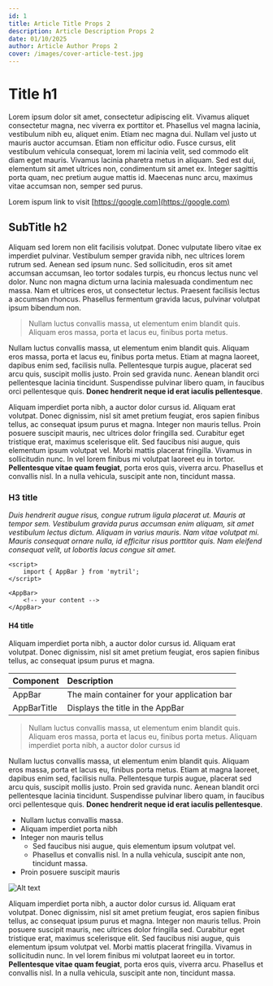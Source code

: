 ```yaml
---
id: 1
title: Article Title Props 2
description: Article Description Props 2
date: 01/10/2025
author: Article Author Props 2
cover: /images/cover-article-test.jpg
---
```


# Title h1

Lorem ipsum dolor sit amet, consectetur adipiscing elit. Vivamus aliquet consectetur magna, nec viverra ex porttitor et. Phasellus vel magna lacinia, vestibulum nibh eu, aliquet enim. Etiam nec magna dui. Nullam vel justo ut mauris auctor accumsan. Etiam non efficitur odio. Fusce cursus, elit vestibulum vehicula consequat, lorem mi lacinia velit, sed commodo elit diam eget mauris. Vivamus lacinia pharetra metus in aliquam. Sed est dui, elementum sit amet ultrices non, condimentum sit amet ex. Integer sagittis porta quam, nec pretium augue mattis id. Maecenas nunc arcu, maximus vitae accumsan non, semper sed purus.

Lorem ispum link to visit [https://google.com](https://google.com)

## SubTitle h2

Aliquam sed lorem non elit facilisis volutpat. Donec vulputate libero vitae ex imperdiet pulvinar. Vestibulum semper gravida nibh, nec ultrices lorem rutrum sed. Aenean sed ipsum nunc. Sed sollicitudin, eros sit amet accumsan accumsan, leo tortor sodales turpis, eu rhoncus lectus nunc vel dolor. Nunc non magna dictum urna lacinia malesuada condimentum nec massa. Nam et ultrices eros, ut consectetur lectus. Praesent facilisis lectus a accumsan rhoncus. Phasellus fermentum gravida lacus, pulvinar volutpat ipsum bibendum non.

> Nullam luctus convallis massa, ut elementum enim blandit quis. Aliquam eros massa, porta et lacus eu, finibus porta metus.

Nullam luctus convallis massa, ut elementum enim blandit quis. Aliquam eros massa, porta et lacus eu, finibus porta metus. Etiam at magna laoreet, dapibus enim sed, facilisis nulla. Pellentesque turpis augue, placerat sed arcu quis, suscipit mollis justo. Proin sed gravida nunc. Aenean blandit orci pellentesque lacinia tincidunt. Suspendisse pulvinar libero quam, in faucibus orci pellentesque quis. **Donec hendrerit neque id erat iaculis pellentesque**.

Aliquam imperdiet porta nibh, a auctor dolor cursus id. Aliquam erat volutpat. Donec dignissim, nisl sit amet pretium feugiat, eros sapien finibus tellus, ac consequat ipsum purus et magna. Integer non mauris tellus. Proin posuere suscipit mauris, nec ultrices dolor fringilla sed. Curabitur eget tristique erat, maximus scelerisque elit. Sed faucibus nisi augue, quis elementum ipsum volutpat vel. Morbi mattis placerat fringilla. Vivamus in sollicitudin nunc. In vel lorem finibus mi volutpat laoreet eu in tortor. **Pellentesque vitae quam feugiat**, porta eros quis, viverra arcu. Phasellus et convallis nisl. In a nulla vehicula, suscipit ante non, tincidunt massa.

### H3 title

_Duis hendrerit augue risus, congue rutrum ligula placerat ut. Mauris at tempor sem. Vestibulum gravida purus accumsan enim aliquam, sit amet vestibulum lectus dictum. Aliquam in varius mauris. Nam vitae volutpat mi. Mauris consequat ornare nulla, id efficitur risus porttitor quis. Nam eleifend consequat velit, ut lobortis lacus congue sit amet._

```svelte
<script>
	import { AppBar } from 'mytril';
</script>

<AppBar>
	<!-- your content -->
</AppBar>
```

#### H4 title

Aliquam imperdiet porta nibh, a auctor dolor cursus id. Aliquam erat volutpat. Donec dignissim, nisl sit amet pretium feugiat, eros sapien finibus tellus, ac consequat ipsum purus et magna.

| Component   | Description                                 |
| :---------- | :------------------------------------------ |
| AppBar      | The main container for your application bar |
| AppBarTitle | Displays the title in the AppBar            |

> Nullam luctus convallis massa, ut elementum enim blandit quis. Aliquam eros massa, porta et lacus eu, finibus porta metus.
> Aliquam imperdiet porta nibh, a auctor dolor cursus id

Nullam luctus convallis massa, ut elementum enim blandit quis. Aliquam eros massa, porta et lacus eu, finibus porta metus. Etiam at magna laoreet, dapibus enim sed, facilisis nulla. Pellentesque turpis augue, placerat sed arcu quis, suscipit mollis justo. Proin sed gravida nunc. Aenean blandit orci pellentesque lacinia tincidunt. Suspendisse pulvinar libero quam, in faucibus orci pellentesque quis. **Donec hendrerit neque id erat iaculis pellentesque**.

- Nullam luctus convallis massa.
- Aliquam imperdiet porta nibh
- Integer non mauris tellus
  - Sed faucibus nisi augue, quis elementum ipsum volutpat vel.
  - Phasellus et convallis nisl. In a nulla vehicula, suscipit ante non, tincidunt massa.
- Proin posuere suscipit mauris

![Alt text](../media/content-article.png)

Aliquam imperdiet porta nibh, a auctor dolor cursus id. Aliquam erat volutpat. Donec dignissim, nisl sit amet pretium feugiat, eros sapien finibus tellus, ac consequat ipsum purus et magna. Integer non mauris tellus. Proin posuere suscipit mauris, nec ultrices dolor fringilla sed. Curabitur eget tristique erat, maximus scelerisque elit. Sed faucibus nisi augue, quis elementum ipsum volutpat vel. Morbi mattis placerat fringilla. Vivamus in sollicitudin nunc. In vel lorem finibus mi volutpat laoreet eu in tortor. **Pellentesque vitae quam feugiat**, porta eros quis, viverra arcu. Phasellus et convallis nisl. In a nulla vehicula, suscipit ante non, tincidunt massa.
